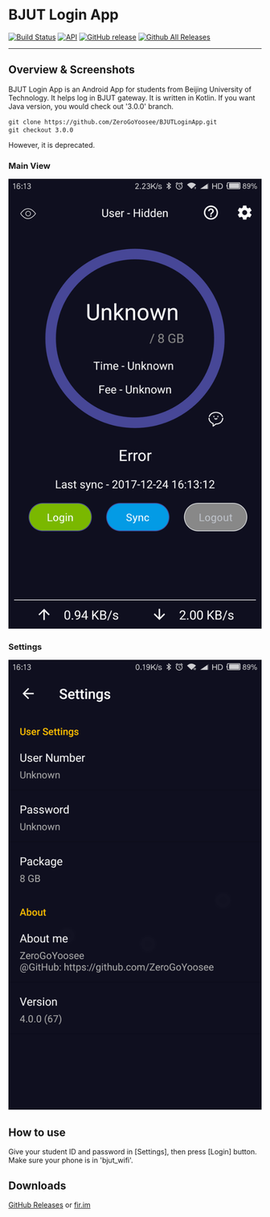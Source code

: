 # BJUT Login App
[![Build Status](https://travis-ci.org/ZeroGoYoosee/BJUTLoginApp.svg)](https://travis-ci.org/ZeroGoYoosee/BJUTLoginApp) [![API](https://img.shields.io/badge/API-23%2B-blue.svg?style=flat)](https://developer.android.com/reference/android/os/Build.VERSION_CODES.html#M) [![GitHub release](https://img.shields.io/github/release/ZeroGoYoosee/BJUTLoginApp.svg)](https://github.com/ZeroGoYoosee/BJUTLoginApp/releases) [![Github All Releases](https://img.shields.io/github/downloads/ZeroGoYoosee/BJUTLoginApp/total.svg)](https://github.com/ZeroGoYoosee/BJUTLoginApp/releases)

---
## Overview & Screenshots
BJUT Login App is an Android App for students from Beijing University of Technology. It helps log in BJUT gateway. 
It is written in Kotlin. If you want Java version, you would check out '3.0.0' branch. 

```
git clone https://github.com/ZeroGoYoosee/BJUTLoginApp.git
git checkout 3.0.0
```

However, it is deprecated. 

### Main View
![](screenshots/main.png)

### Settings
![](screenshots/settings.png)

## How to use
Give your student ID and password in [Settings], then press [Login] button. 
Make sure your phone is in 'bjut_wifi'.

## Downloads
[GitHub Releases](https://github.com/ZeroGoYoosee/BJUTLoginApp/releases) or [fir.im](https://fir.im/BJUTLoginApp)
